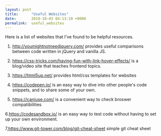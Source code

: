 ```yaml
---
layout: post
title:      "Useful Websites"
date:       2018-10-03 04:13:10 +0000
permalink:  useful_websites
---
```



Here is a list of websites that I've found to be helpful resources.

1. http://youmightnotneedjquery.com/ provides useful comparisons between code written in jQuery and vanilla JS. 

2. https://css-tricks.com/having-fun-with-link-hover-effects/ is a blog/video site that teaches frontend topics. 

3. https://html5up.net/ provides html/css templates for websites

4. https://codepen.io/ is an easy way to dive into other people's code snippets, and to share some of your own.

5. https://caniuse.com/ is a convenient way to check broswer compatibilities

6.https://codesandbox.io/ is an easy way to test code without having to set up your own environment. 

7,https://www.git-tower.com/blog/git-cheat-sheet simple git cheat sheet

